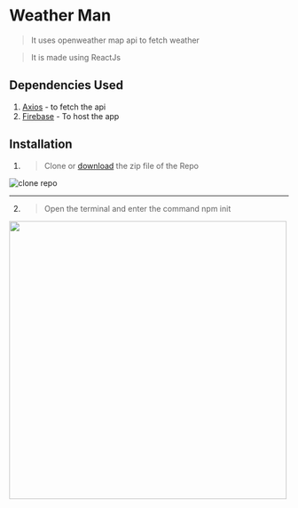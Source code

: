 # Weather Man

> It uses openweather map api to fetch weather

> It is made using ReactJs

## Dependencies Used

1. [Axios](https://www.npmjs.com/package/axios) - to fetch the api
1. [Firebase](https://firebase.google.com/) - To host the app

## Installation

1. > Clone or [download](https://github.com/stephin007/WeatherMan/archive/master.zip) the zip file of the Repo

![clone repo](https://camo.githubusercontent.com/f0dd84e28df34704f5a2a919fc2248c25bfa46062c69c4c25e3e76d07e81a11c/68747470733a2f2f626c6f67732e7361702e636f6d2f77702d636f6e74656e742f75706c6f6164732f323031392f30372f323031392d30372d31325f31312d31382d30332e6a7067)

---

2. > Open the terminal and enter the command npm init

<img align="center" src ="https://www.oreilly.com/library/view/learning-nodejs-development/9781788395540/assets/9a57438c-a172-4d10-aa76-d8246f6307ea.png" width=500px>
